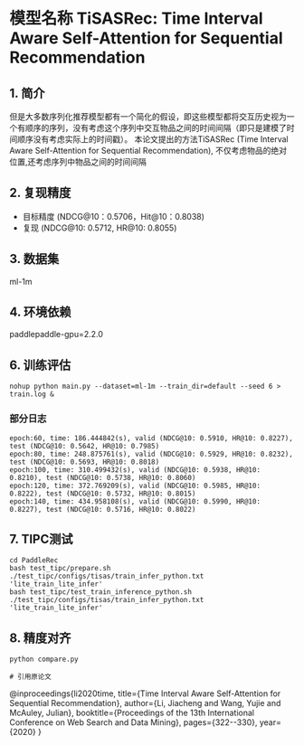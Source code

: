 # 模型名称 TiSASRec: Time Interval Aware Self-Attention for Sequential Recommendation
## 1. 简介
但是大多数序列化推荐模型都有一个简化的假设，即这些模型都将交互历史视为一个有顺序的序列，没有考虑这个序列中交互物品之间的时间间隔（即只是建模了时间顺序没有考虑实际上的时间戳）。
本论文提出的方法TiSASRec (Time Interval Aware Self-Attention for Sequential Recommendation), 不仅考虑物品的绝对位置,还考虑序列中物品之间的时间间隔
## 2. 复现精度
- 目标精度 (NDCG@10：0.5706，Hit@10：0.8038)
- 复现 (NDCG@10: 0.5712, HR@10: 0.8055)
## 3. 数据集
ml-1m
## 4. 环境依赖
paddlepaddle-gpu=2.2.0
## 6. 训练评估
```
nohup python main.py --dataset=ml-1m --train_dir=default --seed 6 > train.log &
```
### 部分日志
```
epoch:60, time: 186.444842(s), valid (NDCG@10: 0.5910, HR@10: 0.8227), test (NDCG@10: 0.5642, HR@10: 0.7985)
epoch:80, time: 248.875761(s), valid (NDCG@10: 0.5929, HR@10: 0.8232), test (NDCG@10: 0.5693, HR@10: 0.8018)
epoch:100, time: 310.499432(s), valid (NDCG@10: 0.5938, HR@10: 0.8210), test (NDCG@10: 0.5738, HR@10: 0.8060)
epoch:120, time: 372.769209(s), valid (NDCG@10: 0.5985, HR@10: 0.8222), test (NDCG@10: 0.5732, HR@10: 0.8015)
epoch:140, time: 434.958108(s), valid (NDCG@10: 0.5990, HR@10: 0.8227), test (NDCG@10: 0.5716, HR@10: 0.8022)
```
## 7. TIPC测试
```
cd PaddleRec
bash test_tipc/prepare.sh ./test_tipc/configs/tisas/train_infer_python.txt 'lite_train_lite_infer'
bash test_tipc/test_train_inference_python.sh ./test_tipc/configs/tisas/train_infer_python.txt 'lite_train_lite_infer'
```
## 8. 精度对齐
```
python compare.py
````
```
# 引用原论文
```
@inproceedings{li2020time,
  title={Time Interval Aware Self-Attention for Sequential Recommendation},
  author={Li, Jiacheng and Wang, Yujie and McAuley, Julian},
  booktitle={Proceedings of the 13th International Conference on Web Search and Data Mining},
  pages={322--330},
  year={2020}
}
```
